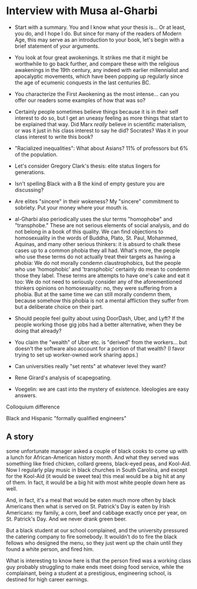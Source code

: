 # Interview with Musa al-Gharbi


* Start with a summary.
    You and I know what your thesis is... Or at least, you do, and I hope I do.
    But since for many of the readers of Modern
    Age, this may serve as an introduction to your book, let's begin with a brief statement of your arguments.


* You look at four great awokenings. It strikes me that it might be worthwhile to go back further, and compare these
    with the religious awakenings in the 19th century, any indeed with earlier millennialist and apocalyptic
    movements, which have been popping up regularly since the age of ecumenic conquests in the last centuries BC.


* You characterize the First Awokening as the most intense... can you offer our readers
    some examples of how that was so?


* Certainly people sometimes believe things because it is in their self interest to do so, but I get an uneasy feeling
    as more things that start to be explained that way.  Did Marx *really* believe in scientific materialism, or was it
    just in his class interest to say he did?  Socrates?  Was it in your class interest to write this book?


* "Racialized inequalities": What about Asians? 11% of professors but 6% of the population.


* Let's consider Gregory Clark's thesis: elite status lingers for generations.


* Isn't spelling Black with a B the kind of empty gesture you are discussing?


* Are elites "sincere" in their wokeness? My "sincere" commitment to sobriety. Put your money where your mouth is.


* al-Gharbi also periodically uses the slur terms "homophobe" and "transphobe." These are not serious elements of social
    analysis, and do not belong in a book of this quality. We can find objections to homosexuality in the words of Buddha,
    Plato, St. Paul, Mohammed, Aquinas, and many other serious thinkers: it is absurd to chalk these cases up to a common
    phobia they all had. What's more, the people who use these terms do not actually treat their targets as having a
    phobia: We do not morally condemn claustrophobics, but the people who use 'homophobic' and 'transphobic' certainly do
    mean to condemn those they label. These terms are attempts to have one's cake and eat it too: We do not need to
    seriously consider any of the aforementioned thinkers opinions on homosexuality: no, they were suffering from a
    phobia. But at the same time we can still morally condemn them, because somehow this phobia is not a mental affliction
    they suffer from but a deliberate choice on their part.


* Should people feel guilty about using DoorDash, Uber, and Lyft? If the people working those gig jobs had a better
    alternative, when they be doing that already?


* You claim the "wealth" of Uber etc. is "derived" from the workers... but doesn't the software also account for a
portion of that wealth? (I favor trying to set up worker-owned work sharing apps.)

* Can universities really "set rents" at whatever level they want?


* Rene Girard's analysis of scapegoating.


* Voegelin: we are cast into the mystery of existence. Ideologies are easy answers.


Colloquium difference


Black and Hispanic "formally qualified engineers"





## A story

some unfortunate manager asked a couple of black cooks to come up with a lunch for African-American history month. And
what they served was something like fried chicken, collard greens, black-eyed peas, and Kool-Aid. Now I regularly play
music in black churches in South Carolina, and except for the Kool-Aid (it would be sweet tea) this meal would be a big
hit at any of them. In fact, it would be a big hit with most white people down here as well.

And, in fact, it's a meal that would be eaten much more often by black Americans then what is served on St. Patrick's
Day is eaten by Irish Americans: my family, a corn, beef and cabbage exactly once per year, on St. Patrick's Day. And we
never drank green beer.

But a black student at our school complained, and the university pressured the catering company to fire somebody. It
wouldn't do to fire the black fellows who designed the menu, so they just went up the chain until they found a white
person, and fired him.

What is interesting to know here is that the person fired was a working class guy probably struggling to make ends meet
doing food service, while the complainant, being a student at a prestigious, engineering school, is destined for high
career earnings. 

